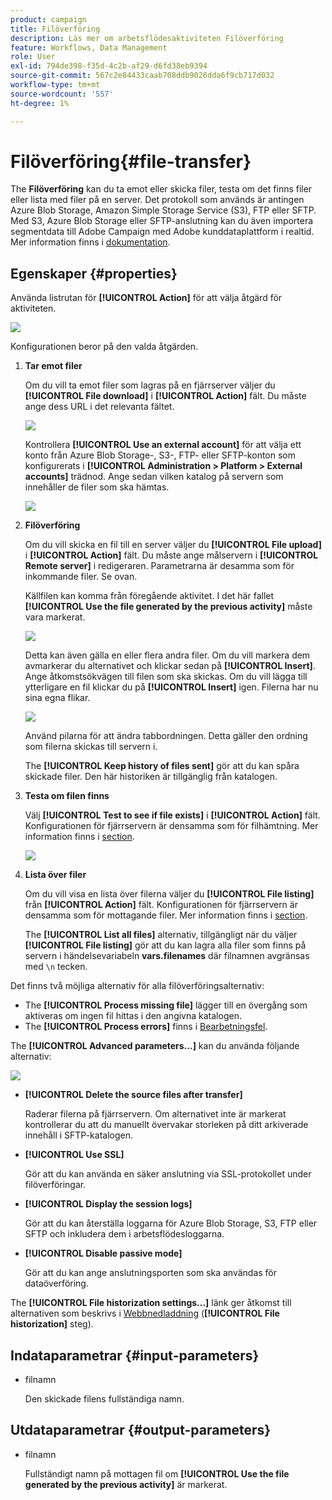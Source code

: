 ```yaml
---
product: campaign
title: Filöverföring
description: Läs mer om arbetsflödesaktiviteten Filöverföring
feature: Workflows, Data Management
role: User
exl-id: 794de398-f35d-4c2b-af29-d6fd38eb9394
source-git-commit: 567c2e84433caab708ddb9026dda6f9cb717d032
workflow-type: tm+mt
source-wordcount: '557'
ht-degree: 1%

---
```


# Filöverföring{#file-transfer}

The **Filöverföring** kan du ta emot eller skicka filer, testa om det finns filer eller lista med filer på en server. Det protokoll som används är antingen Azure Blob Storage, Amazon Simple Storage Service (S3), FTP eller SFTP.
Med S3, Azure Blob Storage eller SFTP-anslutning kan du även importera segmentdata till Adobe Campaign med Adobe kunddataplattform i realtid. Mer information finns i [dokumentation](https://experienceleague.adobe.com/docs/experience-platform/destinations/catalog/email-marketing/adobe-campaign.html).

## Egenskaper {#properties}

Använda listrutan för **[!UICONTROL Action]** för att välja åtgärd för aktiviteten.

![](assets/file_transfert_action.png)

Konfigurationen beror på den valda åtgärden.

1. **Tar emot filer**

   Om du vill ta emot filer som lagras på en fjärrserver väljer du **[!UICONTROL File download]** i **[!UICONTROL Action]** fält. Du måste ange dess URL i det relevanta fältet.

   ![](assets/file_transfert_edit.png)

   Kontrollera **[!UICONTROL Use an external account]** för att välja ett konto från Azure Blob Storage-, S3-, FTP- eller SFTP-konton som konfigurerats i **[!UICONTROL Administration > Platform > External accounts]** trädnod. Ange sedan vilken katalog på servern som innehåller de filer som ska hämtas.

   ![](assets/file_transfert_edit_external.png)

1. **Filöverföring**

   Om du vill skicka en fil till en server väljer du **[!UICONTROL File upload]** i **[!UICONTROL Action]** fält. Du måste ange målservern i **[!UICONTROL Remote server]** i redigeraren. Parametrarna är desamma som för inkommande filer. Se ovan.

   Källfilen kan komma från föregående aktivitet. I det här fallet **[!UICONTROL Use the file generated by the previous activity]** måste vara markerat.

   ![](assets/file_transfert_edit_send.png)

   Detta kan även gälla en eller flera andra filer. Om du vill markera dem avmarkerar du alternativet och klickar sedan på **[!UICONTROL Insert]**. Ange åtkomstsökvägen till filen som ska skickas. Om du vill lägga till ytterligare en fil klickar du på **[!UICONTROL Insert]** igen. Filerna har nu sina egna flikar.

   ![](assets/file_transfert_source.png)

   Använd pilarna för att ändra tabbordningen. Detta gäller den ordning som filerna skickas till servern i.

   The **[!UICONTROL Keep history of files sent]** gör att du kan spåra skickade filer. Den här historiken är tillgänglig från katalogen.

1. **Testa om filen finns**

   Välj **[!UICONTROL Test to see if file exists]** i **[!UICONTROL Action]** fält. Konfigurationen för fjärrservern är densamma som för filhämtning. Mer information finns i [section](#properties).

   ![](assets/file_transfert_edit_test.png)

1. **Lista över filer**

   Om du vill visa en lista över filerna väljer du **[!UICONTROL File listing]** från **[!UICONTROL Action]** fält. Konfigurationen för fjärrservern är densamma som för mottagande filer. Mer information finns i [section](#properties).

   The **[!UICONTROL List all files]** alternativ, tillgängligt när du väljer **[!UICONTROL File listing]** gör att du kan lagra alla filer som finns på servern i händelsevariabeln **vars.filenames** där filnamnen avgränsas med `\n` tecken.

Det finns två möjliga alternativ för alla filöverföringsalternativ:

* The **[!UICONTROL Process missing file]** lägger till en övergång som aktiveras om ingen fil hittas i den angivna katalogen.
* The **[!UICONTROL Process errors]** finns i [Bearbetningsfel](monitor-workflow-execution.md#processing-errors).

The **[!UICONTROL Advanced parameters...]** kan du använda följande alternativ:

![](assets/file_transfert_advanced.png)

* **[!UICONTROL Delete the source files after transfer]**

  Raderar filerna på fjärrservern. Om alternativet inte är markerat kontrollerar du att du manuellt övervakar storleken på ditt arkiverade innehåll i SFTP-katalogen.

* **[!UICONTROL Use SSL]**

  Gör att du kan använda en säker anslutning via SSL-protokollet under filöverföringar.

* **[!UICONTROL Display the session logs]**

  Gör att du kan återställa loggarna för Azure Blob Storage, S3, FTP eller SFTP och inkludera dem i arbetsflödesloggarna.

* **[!UICONTROL Disable passive mode]**

  Gör att du kan ange anslutningsporten som ska användas för dataöverföring.

The **[!UICONTROL File historization settings...]** länk ger åtkomst till alternativen som beskrivs i [Webbnedladdning](web-download.md) (**[!UICONTROL File historization]** steg).

## Indataparametrar {#input-parameters}

* filnamn

  Den skickade filens fullständiga namn.

## Utdataparametrar {#output-parameters}

* filnamn

  Fullständigt namn på mottagen fil om **[!UICONTROL Use the file generated by the previous activity]** är markerat.
